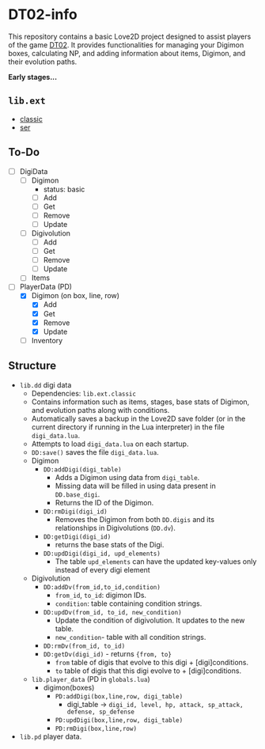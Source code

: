 # DT02-info

This repository contains a basic Love2D project designed to assist players of the game [DT02](https://dragonrod342.itch.io/digital-tamers-2). It provides functionalities for managing your Digimon boxes, calculating NP, and adding information about items, Digimon, and their evolution paths.

**Early stages...**

## `lib.ext`
-  [classic](https://github.com/rxi/classic)
- [ser](https://github.com/gvx/Ser)

## To-Do
- [ ] DigiData
    - [ ] Digimon
        - status: basic
        - [ ] Add
        - [ ] Get 
        - [ ] Remove 
        - [ ] Update
    - [ ] Digivolution
        - [ ] Add
        - [ ] Get 
        - [ ] Remove 
        - [ ] Update
    - [ ] Items
- [ ] PlayerData (PD)
    - [x] Digimon (on box, line, row)
        - [x] Add
        - [x] Get 
        - [x] Remove 
        - [x] Update
    - [ ] Inventory

## Structure
- `lib.dd` digi data
    - Dependencies: `lib.ext.classic`
    - Contains information such as items, stages, base stats of Digimon, and evolution paths along with conditions.
    - Automatically saves a backup in the Love2D save folder (or in the current directory if running in the Lua interpreter) in the file `digi_data.lua`.
    - Attempts to load `digi_data.lua` on each startup.
    - `DD:save()` saves the file `digi_data.lua`.
    - Digimon
        - `DD:addDigi(digi_table)`
            - Adds a Digimon using data from `digi_table`.
            - Missing data will be filled in using data present in `DD.base_digi`.
            - Returns the ID of the Digimon.
        - `DD:rmDigi(digi_id)`
            - Removes the Digimon from both `DD.digis` and its relationships in Digivolutions (`DD.dv`).
        - `DD:getDigi(digi_id)`
            - returns the base stats of the Digi.
        - `DD:updDigi(digi_id, upd_elements)`
            - The table `upd_elements` can have the updated key-values only instead of every digi element
    - Digivolution
        - `DD:addDv(from_id,to_id,condition)`
            - `from_id`, `to_id`: digimon IDs.
            - `condition`: table containing condition strings.
        - `DD:updDv(from_id, to_id, new_condition)`
            - Update the condition of digivolution. It updates to the new table.
            - `new_condition`- table with all condition strings.
        - `DD:rmDv(from_id, to_id)`
        - `DD:getDv(digi_id)` - returns `{from, to}`
            - `from` table of digis that evolve to this digi + [digi]conditions.
            - `to` table of digis that this digi evolve to + [digi]conditions.
    - `lib.player_data` (PD in `globals.lua`)
        - digimon(boxes)
            - `PD:addDigi(box,line,row, digi_table)`
                - digi_table -> `digi_id, level, hp, attack, sp_attack, defense, sp_defense`
            - `PD:updDigi(box,line,row, digi_table)`
            - `PD:rmDigi(box,line,row)`
- `lib.pd` player data.